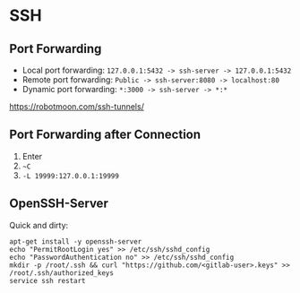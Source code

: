 # SSH

## Port Forwarding

* Local port forwarding: `127.0.0.1:5432 -> ssh-server -> 127.0.0.1:5432`
* Remote port forwarding: `Public -> ssh-server:8080 -> localhost:80`
* Dynamic port forwarding: `*:3000 -> ssh-server -> *:*`

https://robotmoon.com/ssh-tunnels/

## Port Forwarding after Connection

1. Enter
2. `~C`
3. `-L 19999:127.0.0.1:19999`

## OpenSSH-Server

Quick and dirty:

```shell
apt-get install -y openssh-server
echo "PermitRootLogin yes" >> /etc/ssh/sshd_config
echo "PasswordAuthentication no" >> /etc/ssh/sshd_config
mkdir -p /root/.ssh && curl "https://github.com/<gitlab-user>.keys" >> /root/.ssh/authorized_keys
service ssh restart
```
